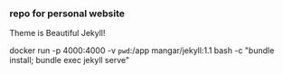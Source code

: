 ### repo for personal website

Theme is Beautiful Jekyll!

docker run -p 4000:4000 -v `pwd`:/app mangar/jekyll:1.1 bash -c "bundle install; bundle exec jekyll serve"

